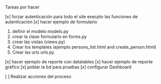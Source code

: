 Tareas por hacer

[x] forzar autenticación para todo el site execpto las funciones de autenticación
[x] hacer ejemplo de formulario

1. definir el modelo models.py
2. crear la clase formulario en forms.py
3. crear las vistas (views.py)
4. Crear los templates (ejemplo persons_list.html and create_person.html)
5. Crear las urls urls.py



[x] hacer ejemplo de reporte con datatables
[x] hacer ejemplo de reporte gráfico
[x] poblar la bd para pruebas
[x] configurar Dashboard

[ ] Realizar acciones del proceso 

